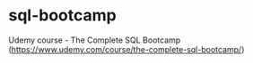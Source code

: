 # sql-bootcamp
Udemy course - The Complete SQL Bootcamp (https://www.udemy.com/course/the-complete-sql-bootcamp/)

